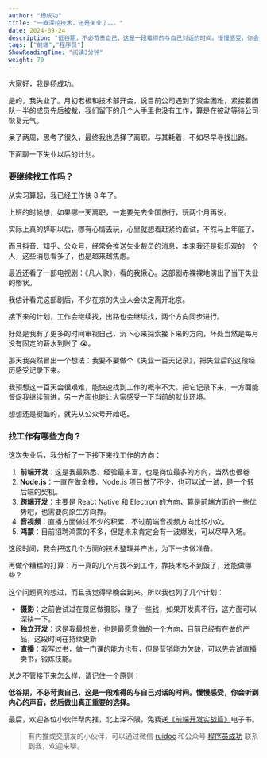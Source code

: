 ```yaml
---
author: "杨成功"
title: "一直深挖技术，还是失业了。。。"
date: 2024-09-24
description: "低谷期，不必苛责自己，这是一段难得的与自己对话的时间。慢慢感受，你会听到内心的声音，然后做出真正重要的选择"
tags: ["前端","程序员"]
ShowReadingTime: "阅读3分钟"
weight: 70
---
```

大家好，我是杨成功。

是的，我失业了。月初老板和技术部开会，说目前公司遇到了资金困难，紧接着团队一半的成员先后被裁，我们留下的几个人手里也没有工作，算是在被动等待公司恢复元气。

呆了两周，思考了很久，最终我也选择了离职。与其耗着，不如尽早寻找出路。

下面聊一下失业以后的计划。

### 要继续找工作吗？

从实习算起，我已经工作快 8 年了。

上班的时候想，如果哪一天离职，一定要先去全国旅行，玩两个月再说。

实际上真的辞职以后，哪有心情去玩，心里就想着赶紧约面试，不然马上年底了。

而且抖音、知乎、公众号，经常会推送失业裁员的消息，本来我还是挺乐观的一个人，这些消息看多了，也是越来越焦虑。

最近还看了一部电视剧：《凡人歌》，看的我揪心。这部剧赤裸裸地演出了当下失业的惨状。

我估计看完这部剧后，不少在京的失业人会决定离开北京。

接下来的计划，工作会继续找，出路也会继续找，两个方向同步进行。

好处是我有了更多的时间审视自己，沉下心来探索接下来的方向，坏处当然是每月没有固定的薪水到账了 😭。

那天我突然冒出一个想法：我要不要做个《失业一百天记录》，把失业后的这段经历感受记录下来。

我预想这一百天会很艰难，能快速找到工作的概率不大。把它记录下来，一方面能督促我继续前进，另一方面也能让大家感受一下当前的就业环境。

想想还是挺酷的，就先从公众号开始吧。

### 找工作有哪些方向？

这次失业后，我分析了一下接下来找工作的方向：

1.  **前端开发**：这是我最熟悉、经验最丰富，也是岗位最多的方向，当然也很卷
2.  **Node.js**：一直在做全栈，Node.js 项目做了不少，也可以试一试，是一个转后端的契机。
3.  **跨端开发**：主要是 React Native 和 Electron 的方向，算是前端方面的一些优势吧，也需要向原生方向靠。
4.  **音视频**：直播方面做过不少的积累，不过前端音视频方向比较小众。
5.  **鸿蒙**：目前招聘鸿蒙的不多，但是未来肯定会有一波爆发，可以尽早入场。

这段时间，我会把这几个方面的技术整理并产出，为下一步做准备。

再做个糟糕的打算：万一真的几个月找不到工作，靠技术吃不到饭了，还能做哪些？

这个问题真的想过，而且我觉得早晚会到来。所以我也列了几个计划：

*   **摄影**：之前尝试过在景区做摄影，赚了一些钱，如果开发真不行，这方面可以深耕一下。
*   **独立开发**：这是我最想做，也是最愿意做的一个方向，目前已经有在做的产品，这段时间在持续更新
*   **直播**：我写过书，做一门课的能力也有，但是营销能力欠缺，可以先尝试直播卖书，锻炼技能。

总之不管接下来怎么样，请记住一个原则：

**低谷期，不必苛责自己，这是一段难得的与自己对话的时间。慢慢感受，你会听到内心的声音，然后做出真正重要的选择。**

最后，欢迎各位小伙伴帮内推，北上深不限，免费送[《前端开发实战篇》](https://link.juejin.cn?target=https%3A%2F%2Febook.ruidoc.cn%2F "https://ebook.ruidoc.cn/")电子书。

> 有内推或交朋友的小伙伴，可以通过微信 [ruidoc](https://link.juejin.cn?target=https%3A%2F%2Fstatic.ruidoc.cn%2Fruiwx.jpeg "https://static.ruidoc.cn/ruiwx.jpeg") 和公众号 [程序员成功](https://link.juejin.cn?target=https%3A%2F%2Fstatic.ruidoc.cn%2Fwxpub.png "https://static.ruidoc.cn/wxpub.png") 联系到我，欢迎来聊。